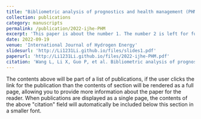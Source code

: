 ```yaml
---
title: "Bibliometric analysis of prognostics and health management (PHM) in hydrogen fuel cell engines"
collection: publications
category: manuscripts
permalink: /publication/2022-ijhe-PHM
excerpt: 'This paper is about the number 1. The number 2 is left for future work.'
date: 2022-09-19
venue: 'International Journal of Hydrogen Energy'
slidesurl: 'http://Li1231Li.github.io/files/slides1.pdf'
paperurl: 'http://Li1231Li.github.io/files/2022-ijhe-PHM.pdf'
citation: 'Wang L, Li X, Guo P, et al. Bibliometric analysis of prognostics and health management (PHM) in hydrogen fuel cell engines[J]. International Journal of Hydrogen Energy, 2022, 47(80): 34216-34243.'
---
```


The contents above will be part of a list of publications, if the user clicks the link for the publication than the contents of section will be rendered as a full page, allowing you to provide more information about the paper for the reader. When publications are displayed as a single page, the contents of the above "citation" field will automatically be included below this section in a smaller font.

